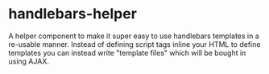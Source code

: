 # handlebars-helper
A helper component to make it super easy to use handlebars templates in a re-usable manner. Instead of defining script tags inline your HTML to define templates you can instead write "template files" which will be bought in using AJAX.

